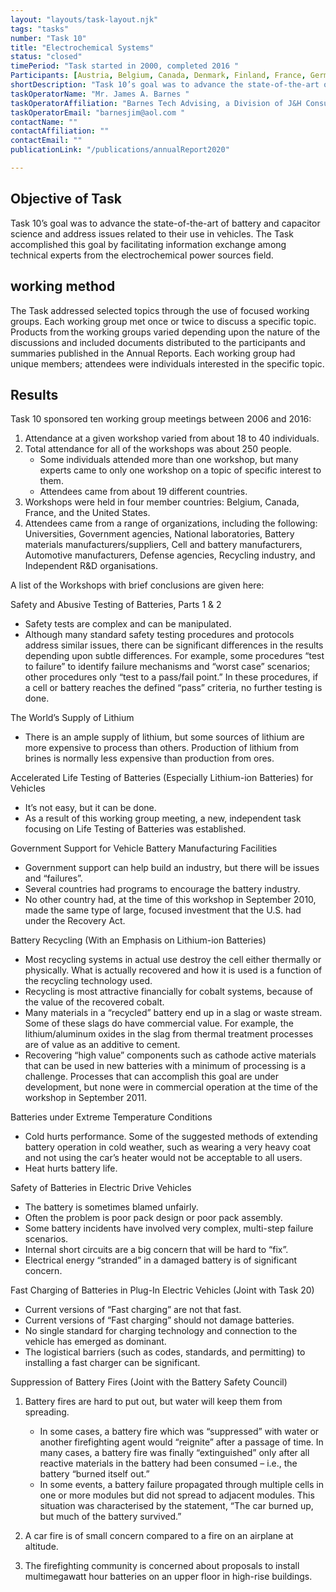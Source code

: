 ```yaml
---
layout: "layouts/task-layout.njk"
tags: "tasks"
number: "Task 10"
title: "Electrochemical Systems"
status: "closed"
timePeriod: "Task started in 2000, completed 2016 "
Participants: [Austria, Belgium, Canada, Denmark, Finland, France, Germany, Italy, Sweden, Switzerland, The Netherlands, Turkey, United Kingdom, United States]
shortDescription: "Task 10’s goal was to advance the state-of-the-art of battery and capacitor science and address issues related to their use in vehicles. "
taskOperatorName: "Mr. James A. Barnes "
taskOperatorAffiliation: "Barnes Tech Advising, a Division of J&H Consulting Company, LLC "
taskOperatorEmail: "barnesjim@aol.com "
contactName: ""
contactAffiliation: ""
contactEmail: ""
publicationLink: "/publications/annualReport2020"

---
```


## Objective of Task
Task 10’s goal was to advance the state-of-the-art of battery and capacitor science and address issues related to their use in vehicles. The Task accomplished this goal by facilitating information exchange among technical experts from the electrochemical power sources field. 

## working method
The Task addressed selected topics through the use of focused working groups. Each working group met once or twice to discuss a specific topic. Products from the working groups varied depending upon the nature of the discussions and included documents distributed to the participants and summaries published in the Annual Reports. Each working group had unique members; attendees were individuals interested in the specific topic.   

## Results
Task 10 sponsored ten working group meetings between 2006 and 2016:  

1. Attendance at a given workshop varied from about 18 to 40 individuals.  
2. Total attendance for all of the workshops was about 250 people.  
    - Some individuals attended more than one workshop, but many experts came to only one workshop on a topic of specific interest to them.  
    - Attendees came from about 19 different countries.  
3. Workshops were held in four member countries: Belgium, Canada, France, and the United States.  
4. Attendees came from a range of organizations, including the following: Universities, Government agencies, National laboratories, Battery materials manufacturers/suppliers, Cell and battery manufacturers, Automotive manufacturers, Defense agencies, Recycling industry, and Independent R&D organisations. 

 

A list of the Workshops with brief conclusions are given here:  

Safety and Abusive Testing of Batteries, Parts 1 & 2  

-  Safety tests are complex and can be manipulated.  
-  Although many standard safety testing procedures and protocols address similar issues, there can be significant differences in the results depending upon subtle differences. For example, some procedures “test to failure” to identify failure mechanisms and “worst case” scenarios; other procedures only “test to a pass/fail point.” In these procedures, if a cell or battery reaches the defined “pass” criteria, no further testing is done.  

The World’s Supply of Lithium  

- There is an ample supply of lithium, but some sources of lithium are more expensive to process than others. Production of lithium from brines is normally less expensive than production from ores.  

Accelerated Life Testing of Batteries (Especially Lithium-ion Batteries) for Vehicles  

- It’s not easy, but it can be done.  
- As a result of this working group meeting, a new, independent task focusing on Life Testing of Batteries was established.  

Government Support for Vehicle Battery Manufacturing Facilities  

- Government support can help build an industry, but there will be issues and “failures”.  
- Several countries had programs to encourage the battery industry. 
- No other country had, at the time of this workshop in September 2010, made the same type of large, focused investment that the U.S. had under the Recovery Act.  
 

Battery Recycling (With an Emphasis on Lithium-ion Batteries)  

- Most recycling systems in actual use destroy the cell either thermally or physically. What is actually recovered and how it is used is a function of the recycling technology used.  
- Recycling is most attractive financially for cobalt systems, because of the value of the recovered cobalt.  
- Many materials in a “recycled” battery end up in a slag or waste stream. Some of these slags do have commercial value. For example, the lithium/aluminum oxides in the slag from thermal treatment processes are of value as an additive to cement.  
- Recovering “high value” components such as cathode active materials that can be used in new batteries with a minimum of processing is a challenge. Processes that can accomplish this goal are under development, but none were in commercial operation at the time of the workshop in September 2011.  

Batteries under Extreme Temperature Conditions  

- Cold hurts performance. Some of the suggested methods of extending battery operation in cold weather, such as wearing a very heavy coat and not using the car’s heater would not be acceptable to all users.  
- Heat hurts battery life.  

Safety of Batteries in Electric Drive Vehicles  

- The battery is sometimes blamed unfairly.  
- Often the problem is poor pack design or poor pack assembly.  
- Some battery incidents have involved very complex, multi-step failure scenarios.  
- Internal short circuits are a big concern that will be hard to “fix”.  
- Electrical energy “stranded” in a damaged battery is of significant concern.  

Fast Charging of Batteries in Plug-In Electric Vehicles (Joint with Task 20)  

- Current versions of “Fast charging” are not that fast.  
- Current versions of “Fast charging” should not damage batteries.  
- No single standard for charging technology and connection to the vehicle has emerged as dominant.  
- The logistical barriers (such as codes, standards, and permitting) to installing a fast charger can be significant. 

Suppression of Battery Fires (Joint with the Battery Safety Council)  

1. Battery fires are hard to put out, but water will keep them from spreading. 
    - In some cases, a battery fire which was “suppressed” with water or another firefighting agent would “reignite” after a passage of time. In many cases, a battery fire was finally “extinguished” only after all reactive materials in the battery had been consumed – i.e., the battery “burned itself out.” 
    - In some events, a battery failure propagated through multiple cells in one or more modules but did not spread to adjacent modules. This situation was characterised by the statement, “The car burned up, but much of the battery survived.”  

2. A car fire is of small concern compared to a fire on an airplane at altitude.  
3. The firefighting community is concerned about proposals to install multimegawatt hour batteries on an upper floor in high-rise buildings. 